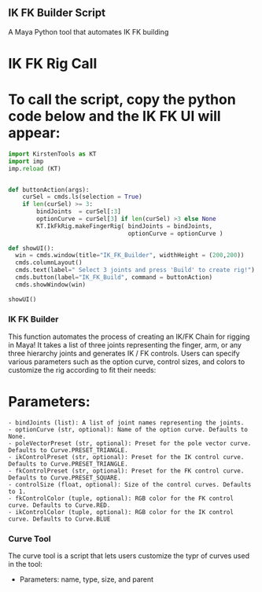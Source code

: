 ## IK FK Builder Script

A Maya Python tool that automates IK FK building

# IK FK Rig Call
# To call the script, copy the python code below and the IK FK UI will appear:
``` python
import KirstenTools as KT
import imp
imp.reload (KT)


def buttonAction(args):
    curSel = cmds.ls(selection = True)
    if len(curSel) >= 3:
        bindJoints  = curSel[:3]
        optionCurve = curSel[3] if len(curSel) >3 else None
        KT.IkFkRig.makeFingerRig( bindJoints = bindJoints, 
                                  optionCurve = optionCurve )
                                  
def showUI():
  win = cmds.window(title="IK_FK_Builder", widthHeight = (200,200))
  cmds.columnLayout()
  cmds.text(label=" Select 3 joints and press 'Build' to create rig!")
  cmds.button(label="IK_FK_Build", command = buttonAction)
  cmds.showWindow(win)
  
showUI()

```

### IK FK Builder
This function automates the process of creating an IK/FK Chain for rigging in Maya! It takes a list of three joints
representing the finger, arm, or any three hierarchy joints and generates IK / FK controls. Users can specify various parameters
such as the option curve, control sizes, and colors to customize the rig according to fit their needs:
# Parameters:
    - bindJoints (list): A list of joint names representing the joints.
    - optionCurve (str, optional): Name of the option curve. Defaults to None.
    - poleVectorPreset (str, optional): Preset for the pole vector curve. Defaults to Curve.PRESET_TRIANGLE.
    - ikControlPreset (str, optional): Preset for the IK control curve. Defaults to Curve.PRESET_TRIANGLE.
    - fkControlPreset (str, optional): Preset for the FK control curve. Defaults to Curve.PRESET_SQUARE.
    - controlSize (float, optional): Size of the control curves. Defaults to 1.
    - fkControlColor (tuple, optional): RGB color for the FK control curve. Defaults to Curve.RED.
    - ikControlColor (tuple, optional): RGB color for the IK control curve. Defaults to Curve.BLUE

### Curve Tool
The curve tool is a script that lets users customize the typr of curves used in the tool: 
  - Parameters: name, type, size, and parent


